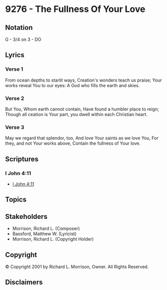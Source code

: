 # 9276 - The Fullness Of Your Love

## Notation

G - 3/4 on 3 - DO

## Lyrics

### Verse 1

From ocean depths to starlit ways, Creation's wonders teach us praise; Your works reveal You to our eyes: A God who fills the earth and skies.

### Verse 2

But You, Whom earth cannot contain, Have found a humbler place to reign; Though all ceation is Your part, you dwell within each Christian heart.

### Verse 3

May we regard that splendor, too, And love Your saints as we love You, For they, and not Your works above, Contain the fullness of Your love.


## Scriptures

### I John 4:11

- [I John 4:11](https://www.biblegateway.com/passage/?search=I%20John%204%3A11)


## Topics


## Stakeholders

- Morrison, Richard L. (Composer)
- Bassford, Matthew W. (Lyricist)
- Morrison, Richard L. (Copyright Holder)

## Copyright

© Copyright 2001 by Richard L. Morrison, Owner. All Rights Reserved.


## Disclaimers


